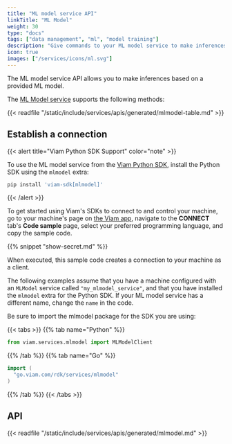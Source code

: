 ```yaml
---
title: "ML model service API"
linkTitle: "ML Model"
weight: 30
type: "docs"
tags: ["data management", "ml", "model training"]
description: "Give commands to your ML model service to make inferences based on a provided ML model."
icon: true
images: ["/services/icons/ml.svg"]
---
```


The ML model service API allows you to make inferences based on a provided ML model.

The [ML Model service](/services/ml/deploy/) supports the following methods:

{{< readfile "/static/include/services/apis/generated/mlmodel-table.md" >}}

## Establish a connection

{{< alert title="Viam Python SDK Support" color="note" >}}

To use the ML model service from the [Viam Python SDK](https://python.viam.dev/), install the Python SDK using the `mlmodel` extra:

```sh {class="command-line" data-prompt="$"}
pip install 'viam-sdk[mlmodel]'
```

{{< /alert >}}

To get started using Viam's SDKs to connect to and control your machine, go to your machine's page on [the Viam app](https://app.viam.com), navigate to the **CONNECT** tab's **Code sample** page, select your preferred programming language, and copy the sample code.

{{% snippet "show-secret.md" %}}

When executed, this sample code creates a connection to your machine as a client.

The following examples assume that you have a machine configured with an `MLModel` service called `"my_mlmodel_service"`, and that you have installed the `mlmodel` extra for the Python SDK.
If your ML model service has a different name, change the `name` in the code.

Be sure to import the mlmodel package for the SDK you are using:

{{< tabs >}}
{{% tab name="Python" %}}

```python
from viam.services.mlmodel import MLModelClient
```

{{% /tab %}}
{{% tab name="Go" %}}

```go
import (
  "go.viam.com/rdk/services/mlmodel"
)
```

{{% /tab %}}
{{< /tabs >}}

## API

{{< readfile "/static/include/services/apis/generated/mlmodel.md" >}}
